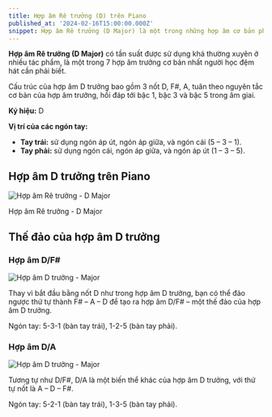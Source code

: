 ```yaml
---
title: Hợp âm Rê trưởng (D) trên Piano
published_at: '2024-02-16T15:00:00.000Z'
snippet: Hợp âm Rê trưởng (D Major) là một trong những hợp âm cơ bản phổ biến
---
```


**Hợp âm Rê trưởng (D Major)** có tần suất được sử dụng khá thường xuyên ở nhiều
tác phẩm, là một trong 7 hợp âm trưởng cơ bản nhất người học đệm hát cần phải
biết.

Cấu trúc của hợp âm D trưởng bao gồm 3 nốt D, F#, A, tuân theo nguyên tắc cơ bản
của hợp âm trưởng, hồi đáp tới bậc 1, bậc 3 và bậc 5 trong âm giai.

**Ký hiệu:** D

**Vị trí của các ngón tay:**

- **Tay trái:** sử dụng ngón áp út, ngón áp giữa, và ngón cái (5 – 3 – 1).
- **Tay phải:** sử dụng ngón cái, ngón áp giữa, và ngón áp út (1 – 3 – 5).

## **Hợp âm D trưởng trên Piano**

![Hợp âm Rê trưởng - D Major](/images/hop-am-re-truong-d.png)

Hợp âm Rê trưởng - D Major

## **Thế đảo của hợp âm D trưởng**

### Hợp âm D/F#

![Hợp âm D trưởng - Major](/images/hop-am-re-truong-d-2.png)

Thay vì bắt đầu bằng nốt D như trong hợp âm D trưởng, bạn có thể đảo ngược thứ
tự thành F# – A – D để tạo ra hợp âm D/F# – một thế đảo của hợp âm D trưởng.

Ngón tay: 5-3-1 (bàn tay trái), 1-2-5 (bàn tay phải).

### Hợp âm D/A

![Hợp âm D trưởng - Major](/images/hop-am-re-truong-d-3.png)

Tương tự như D/F#, D/A là một biến thể khác của hợp âm D trưởng, với thứ tự nốt
là A – D – F#.

Ngón tay: 5-2-1 (bàn tay trái), 1-3-5 (bàn tay phải).
